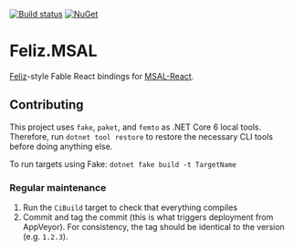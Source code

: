 [![Build status](https://ci.appveyor.com/api/projects/status/wryhq70j3cfxca8v?svg=true)](https://ci.appveyor.com/project/DaveJohnson8080/feliz-msal) [![NuGet](https://img.shields.io/nuget/v/Feliz.MSAL.svg?style=flat-square)](https://www.nuget.org/packages/Feliz.MSAL/)


# Feliz.MSAL

[Feliz](https://github.com/Zaid-Ajaj/Feliz)-style Fable React bindings for [MSAL-React](https://github.com/AzureAD/microsoft-authentication-library-for-js).

Contributing
------------

This project uses `fake`, `paket`, and `femto` as .NET Core 6 local tools. Therefore, run `dotnet tool restore` to restore the necessary CLI tools before doing anything else.

To run targets using Fake: `dotnet fake build -t TargetName`

### Regular maintenance

1. Run the `CiBuild` target to check that everything compiles
8. Commit and tag the commit (this is what triggers deployment from  AppVeyor). For consistency, the tag should be identical to the version (e.g. `1.2.3`).
